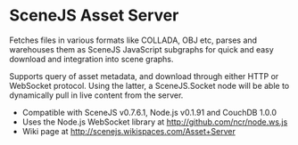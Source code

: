 # SceneJS Asset Server

Fetches files in various formats like COLLADA, OBJ etc, parses and warehouses them as SceneJS
JavaScript subgraphs for quick and easy download and integration into scene graphs.

Supports query of asset metadata, and download through either HTTP or WebSocket protocol. Using the
latter, a SceneJS.Socket node will be able to dynamically pull in live content from the server.

* Compatible with SceneJS v0.7.6.1, Node.js v0.1.91 and CouchDB 1.0.0
* Uses the Node.js WebSocket library at http://github.com/ncr/node.ws.js
* Wiki page at http://scenejs.wikispaces.com/Asset+Server
